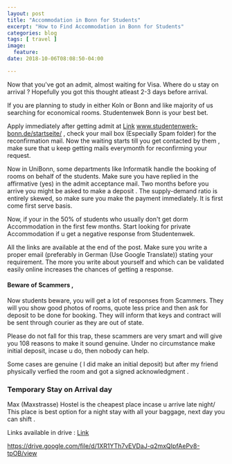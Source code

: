 ```yaml
---
layout: post
title: "Accommodation in Bonn for Students"
excerpt: "How to Find Accommodation in Bonn for Students"
categories: blog
tags: [ travel ]
image:
  feature:
date: 2018-10-06T08:08:50-04:00

---
```


Now that you've got an admit, almost waiting for Visa. Where do u stay on arrival ? Hopefully you got this thought atleast 2-3 days before arrival.

If you are planning to study in either Koln or Bonn and like majority of us searching for economical rooms. Studentenwek Bonn is your best bet.

Apply immediately after getting admit at [Link](www.studentenwerk-bonn.de/startseite/)
www.studentenwerk-bonn.de/startseite/ , check your mail box (Especially Spam folder) for the reconfirmation mail. Now the waiting starts till you get contacted by them , make sure that u keep getting mails everymonth for reconfirming your request.

Now in UniBonn, some departments like Informatik handle the booking of rooms on behalf of the students. Make sure you have replied in the affirmative (yes) in the admit acceptance mail.  Two months before you arrive you might be asked to make a deposit . The supply-demand ratio is entirely skewed, so make sure you make the payment immediately. It is first come first serve basis.

Now, if your in the 50% of students who usually don't get dorm Accommodation in the first few months. Start looking for private Accommodation if u get a negative response from Studentenwek.

All the links are available at the end of the post. Make sure you write a proper email (preferably in German (Use Google Translate)) stating your requirement. The more you write about yourself and which can be validated easily online increases the chances of getting a response.

#### Beware of Scammers ,
Now students beware, you will get a lot of responses from Scammers. They will you show good photos of rooms, quote less price and then ask for deposit to be done for booking. They will inform that keys and contract will be sent through courier as they are out of state.

Please do not fall for this trap, these scammers are very smart and will give you 108 reasons to make it sound genuine. Under no circumstance make initial deposit, incase u do, then nobody can help.

Some cases are genuine ( I did make an initial deposit) but after my friend physically verfied the room and got a signed acknowledgment .


### Temporary Stay on Arrival day
Max (Maxstrasse) Hostel is the cheapest place incase u arrive late night/ This place is best option for a night stay with all your baggage, next day you can shift .


Links available in drive : [Link](https://drive.google.com/file/d/1XR1YTh7vEVDaJ-q2mxQIpfAePv8-tpOB/view)


https://drive.google.com/file/d/1XR1YTh7vEVDaJ-q2mxQIpfAePv8-tpOB/view
